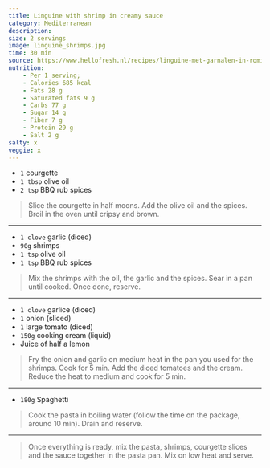 ```yaml
---
title: Linguine with shrimp in creamy sauce
category: Mediterranean
description:
size: 2 servings
image: linguine_shrimps.jpg
time: 30 min
source: https://www.hellofresh.nl/recipes/linguine-met-garnalen-in-romige-saus-6229e624b685385d9902910a?locale=en-NL
nutrition:
	- Per 1 serving;
	- Calories 685 kcal
	- Fats 28 g
	- Saturated fats 9 g
	- Carbs 77 g
	- Sugar 14 g
	- Fiber 7 g
	- Protein 29 g
	- Salt 2 g
salty: x
veggie: x
---
```


* `1` courgette
* `1 tbsp` olive oil
* `2 tsp` BBQ rub spices

> Slice the courgette in half moons. Add the olive oil and the spices. Broil in the oven until cripsy and brown.

---

* `1 clove` garlic (diced)
* `90g` shrimps
* `1 tsp` olive oil
* `1 tsp` BBQ rub spices

> Mix the shrimps with the oil, the garlic and the spices. Sear in a pan until cooked. Once done, reserve.

---

* `1 clove` garlice (diced)
* `1` onion (sliced)
* `1` large tomato (diced)
* `150g` cooking cream (liquid)
* Juice of half a lemon

> Fry the onion and garlic on medium heat in the pan you used for the shrimps. Cook for 5 min.
> Add the diced tomatoes and the cream. Reduce the heat to medium and cook for 5 min.

---

* `180g` Spaghetti

> Cook the pasta in boiling water (follow the time on the package, around 10 min). Drain and reserve.

---

> Once everything is ready, mix the pasta, shrimps, courgette slices and the sauce together in the pasta pan. Mix on low heat and serve.
